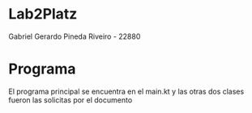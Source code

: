 # Lab2Platz
Gabriel Gerardo Pineda Riveiro - 22880
# Programa

El programa principal se encuentra en el main.kt y las otras dos clases fueron las solicitas por el documento
